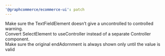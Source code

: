 ```yaml
---
'@graphcommerce/ecommerce-ui': patch
---
```


Make sure the TextFieldElement doesn’t give a uncontrolled to controlled warning.  
Convert SelectElement to useController instead of a separate Controller component.  
Make sure the original endAdornment is always shown only until the value is valid
